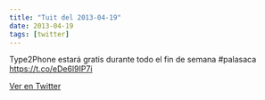 ```yaml
---
title: "Tuit del 2013-04-19"
date: 2013-04-19
tags: [twitter]
---
```


Type2Phone estará gratis durante todo el fin de semana #palasaca https://t.co/eDe6l9IP7i



[Ver en Twitter](https://twitter.com/i/web/status/325222045489168386)
